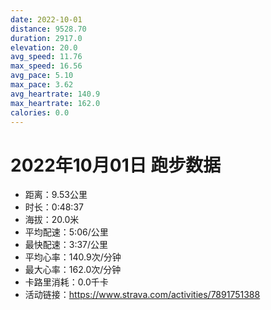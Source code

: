 ```yaml
---
date: 2022-10-01
distance: 9528.70
duration: 2917.0
elevation: 20.0
avg_speed: 11.76
max_speed: 16.56
avg_pace: 5.10
max_pace: 3.62
avg_heartrate: 140.9
max_heartrate: 162.0
calories: 0.0
---
```


# 2022年10月01日 跑步数据

- 距离：9.53公里
- 时长：0:48:37
- 海拔：20.0米
- 平均配速：5:06/公里
- 最快配速：3:37/公里
- 平均心率：140.9次/分钟
- 最大心率：162.0次/分钟
- 卡路里消耗：0.0千卡
- 活动链接：https://www.strava.com/activities/7891751388

